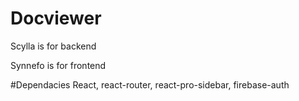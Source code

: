 # Docviewer
Scylla is for backend

Synnefo is for frontend

#Dependacies
React, react-router, react-pro-sidebar, firebase-auth

